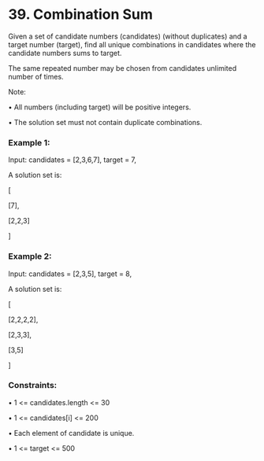 # 39. Combination Sum

Given a set of candidate numbers (candidates) (without duplicates) and a target number (target), find all unique combinations in candidates where the candidate numbers sums to target.

The same repeated number may be chosen from candidates unlimited number of times.

Note:

• All numbers (including target) will be positive integers.

• The solution set must not contain duplicate combinations.

### Example 1:

Input: candidates = [2,3,6,7], target = 7,

A solution set is:

[

  [7],

  [2,2,3]

]

### Example 2:

Input: candidates = [2,3,5], target = 8,

A solution set is:

[

  [2,2,2,2],

  [2,3,3],

  [3,5]

]

### Constraints:

• 1 <= candidates.length <= 30

• 1 <= candidates[i] <= 200

• Each element of candidate is unique.

• 1 <= target <= 500